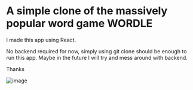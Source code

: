 # A simple clone of the massively popular word game WORDLE

I made this app using React.

No backend required for now, simply using git clone should be enough to run this app.
Maybe in the future I will try and mess around with backend.

Thanks

![image](https://user-images.githubusercontent.com/38938944/152998415-e3bbc9af-9068-42bc-a642-07fa11400a23.png)
